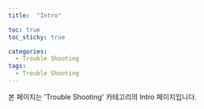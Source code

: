 ```yaml
---
title:  "Intro"

toc: true
toc_sticky: true

categories:
  - Trouble Shooting
tags:
  - Trouble Shooting
---
```


본 페이지는 'Trouble Shooting' 카테고리의 Intro 페이지입니다.
